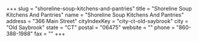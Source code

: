 +++
slug = "shoreline-soup-kitchens-and-pantries"
title = "Shoreline Soup Kitchens And Pantries"
name = "Shoreline Soup Kitchens And Pantries"
address = "366 Main Street"
cityIndexKey = "city-ct-old-saybrook"
city = "Old Saybrook"
state = "CT"
postal = "06475"
website = ""
phone = "860-388-1988"
fax = ""
+++
